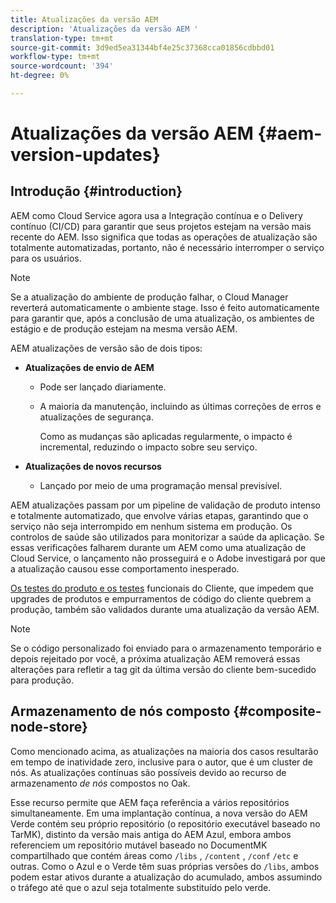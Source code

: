 ```yaml
---
title: Atualizações da versão AEM
description: 'Atualizações da versão AEM '
translation-type: tm+mt
source-git-commit: 3d9ed5ea31344bf4e25c37368cca01856cdbbd01
workflow-type: tm+mt
source-wordcount: '394'
ht-degree: 0%

---
```



# Atualizações da versão AEM {#aem-version-updates}

## Introdução {#introduction}

AEM como Cloud Service agora usa a Integração contínua e o Delivery contínuo (CI/CD) para garantir que seus projetos estejam na versão mais recente do AEM. Isso significa que todas as operações de atualização são totalmente automatizadas, portanto, não é necessário interromper o serviço para os usuários.

>[!NOTE]
>Se a atualização do ambiente de produção falhar, o Cloud Manager reverterá automaticamente o ambiente stage. Isso é feito automaticamente para garantir que, após a conclusão de uma atualização, os ambientes de estágio e de produção estejam na mesma versão AEM.

AEM atualizações de versão são de dois tipos:

* **Atualizações de envio de AEM**

   * Pode ser lançado diariamente.

   * A maioria da manutenção, incluindo as últimas correções de erros e atualizações de segurança.

      Como as mudanças são aplicadas regularmente, o impacto é incremental, reduzindo o impacto sobre seu serviço.

* **Atualizações de novos recursos**

   * Lançado por meio de uma programação mensal previsível.

AEM atualizações passam por um pipeline de validação de produto intenso e totalmente automatizado, que envolve várias etapas, garantindo que o serviço não seja interrompido em nenhum sistema em produção. Os controlos de saúde são utilizados para monitorizar a saúde da aplicação. Se essas verificações falharem durante um AEM como uma atualização de Cloud Service, o lançamento não prosseguirá e o Adobe investigará por que a atualização causou esse comportamento inesperado.

[Os testes do produto e os testes](https://docs.adobe.com/content/help/en/experience-manager-cloud-service/implementing/developing/understand-test-results.html#functional-testing) funcionais do Cliente, que impedem que upgrades de produtos e empurramentos de código do cliente quebrem a produção, também são validados durante uma atualização da versão AEM.

>[!NOTE]
>
>Se o código personalizado foi enviado para o armazenamento temporário e depois rejeitado por você, a próxima atualização AEM removerá essas alterações para refletir a tag git da última versão do cliente bem-sucedido para produção.

## Armazenamento de nós composto {#composite-node-store}

Como mencionado acima, as atualizações na maioria dos casos resultarão em tempo de inatividade zero, inclusive para o autor, que é um cluster de nós. As atualizações contínuas são possíveis devido ao recurso de armazenamento *de nós* compostos no Oak.

Esse recurso permite que AEM faça referência a vários repositórios simultaneamente. Em uma implantação contínua, a nova versão do AEM Verde contém seu próprio repositório (o repositório executável baseado no TarMK), distinto da versão mais antiga do AEM Azul, embora ambos referenciem um repositório mutável baseado no DocumentMK compartilhado que contém áreas como `/libs` , `/content` , `/conf` `/etc` e outras. Como o Azul e o Verde têm suas próprias versões do `/libs`, ambos podem estar ativos durante a atualização do acumulado, ambos assumindo o tráfego até que o azul seja totalmente substituído pelo verde.

